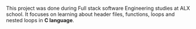 This project was done during Full stack software Engineering studies at ALX school. It focuses on learning about header files, functions, loops and nested loops in **C language**.
